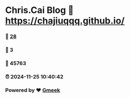 # Chris.Cai Blog :link: https://chajiuqqq.github.io/ 
### :page_facing_up: [28](https://chajiuqqq.github.io//tag.html) 
### :speech_balloon: 3 
### :hibiscus: 45763 
### :alarm_clock: 2024-11-25 10:40:42 
### Powered by :heart: [Gmeek](https://github.com/Meekdai/Gmeek)
